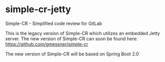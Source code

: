 # simple-cr-jetty
Simple-CR - Simplified code review for GitLab

This is the legacy version of Simple-CR which utilizes an embedded Jetty server.  The new version of Simple-CR can soon be found here:
<a href="https://github.com/gmessner/simple-cr" target="_top">https://github.com/gmessner/simple-cr</a>

The new version of Simple-CR will be based on Spring Boot 2.0
